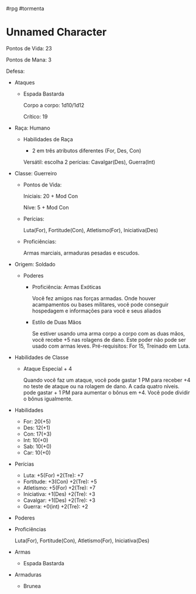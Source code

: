#rpg #tormenta

# Unnamed Character

Pontos de Vida: 23

Pontos de Mana: 3

Defesa:

- Ataques
    - Espada Bastarda
        
        Corpo a corpo: 1d10/1d12
        
        Crítico: 19
        
- Raça: Humano
    - Habilidades de Raça
        
        + 2 em três atributos diferentes (For, Des, Con)
        
        Versátil: escolha 2 perícias: Cavalgar(Des), Guerra(Int)
        
- Classe: Guerreiro
    - Pontos de Vida:
        
        Iniciais: 20 + Mod Con
        
        Níve: 5 + Mod Con
        
    - Perícias:
        
        Luta(For), Fortitude(Con), Atletismo(For), Iniciativa(Des)
        
    - Proficiências:
        
        Armas marciais, armaduras pesadas e escudos.
        
- Origem: Soldado
    - Poderes
        - Proficiência: Armas Exóticas
            
            Você fez amigos nas forças armadas. Onde houver acampamentos ou bases militares, você pode conseguir hospedagem e informações para você e seus aliados
            
        - Estilo de Duas Mãos
            
            Se estiver usando uma arma corpo a corpo com as duas mãos, você recebe +5 nas rolagens de dano. Este poder não pode ser usado com armas leves.
            Pré-requisitos: For 15, Treinado em Luta.
            
- Habilidades de Classe
    - Ataque Especial + 4
        
        Quando você faz um ataque, você pode gastar 1 PM para receber +4 no teste de ataque ou na rolagem de dano. A cada quatro níveis. pode gastar + 1 PM para aumentar o bônus em +4. Você pode dividir o bônus igualmente.
        
- Habilidades
    - For: 20(+5)
    - Des: 12(+1)
    - Con: 17(+3)
    - Int: 10(+0)
    - Sab: 10(+0)
    - Car: 10(+0)
- Perícias
    - Luta: +5(For) +2(Tre): +7
    - Fortitude: +3(Con) +2(Tre): +5
    - Atletismo: +5(For) +2(Tre): +7
    - Iniciativa: +1(Des) +2(Tre): +3
    - Cavalgar: +1(Des) +2(Tre): +3
    - Guerra: +0(int) +2(Tre): +2
- Poderes
- Proficiências
    
    Luta(For), Fortitude(Con), Atletismo(For), Iniciativa(Des)
    
- Armas
    - Espada Bastarda
- Armaduras
    - Brunea